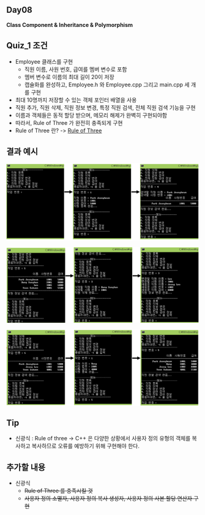 ## Day08

**Class Component & Inheritance & Polymorphism**

## Quiz_1 조건

- Employee 클래스를 구현
    - 직원 이름, 사원 번호, 급여를 멤버 변수로 포함
    - 멤버 변수로 이름의 최대 길이 20이 저장
    - 캡슐화를 완성하고, Employee.h 와 Employee.cpp 그리고 main.cpp 세 개를 구현
- 최대 10명까지 저장할 수 있는 객체 포인터 배열을 사용
- 직원 추가, 직원 삭제, 직원 정보 변경, 특정 직원 검색, 전체 직원 검색 기능을 구현
- 이름과 객체들은 동적 할당 받으며, 메모리 해제가 완벽히 구현되야함
- 따라서, Rule of Three 가 완전히 충족되게 구현 <br>
- Rule of Three 란? -> [Rule of Three](http://en.cppreference.com/w/cpp/language/rule_of_three)

## 결과 예시

![Quiz1_1](Quiz1_1.png)

![Quiz1_2](Quiz1_2.png)

![Quiz1_3](Quiz1_3.png)


## Tip

- 신광식 : Rule of three -> C++ 은 다양한 상황에서 사용자 정의 유형의 객체를 복사하고 복사하므로 오류를 예방하기 위해 구현해야 한다.

## 추가할 내용

- 신광식
    - ~~Rule of Three 를 충족시킬 것~~
    - ~~사용자 정의 소멸자, 사용자 정의 복사 생성자, 사용자 정의 사본 할당 연산자 구현~~
